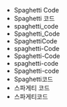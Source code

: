 ﻿- Spaghetti Code
- Spaghetti 코드
- spaghetti_code
- Spaghetti_Code
- SpaghettiCode
- spaghetti-Code
- Spaghetti-Code
- spaghetti-code
- Spaghetti-code
- Spaghetti코드
- 스파게티 코드
- 스파게티코드
